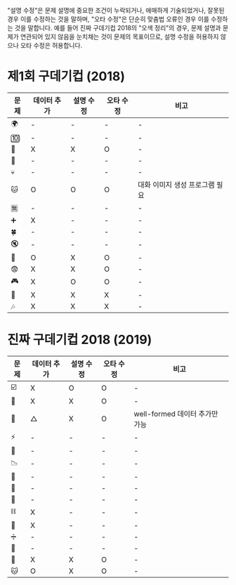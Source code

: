 "설명 수정"은 문제 설명에 중요한 조건이 누락되거나, 애매하게 기술되었거나, 잘못된 경우 이를 수정하는 것을 말하며, "오타 수정"은 단순히 맞춤법 오류인 경우 이를 수정하는 것을 말합니다. 예를 들어 진짜 구데기컵 2018의 "오색 정리"의 경우, 문제 설명과 문제가 연관되어 있지 않음을 눈치채는 것이 문제의 목표이므로, 설명 수정을 허용하지 않으나 오타 수정은 허용합니다.

# 제1회 구데기컵 (2018)

| 문제 | 데이터 추가 | 설명 수정 | 오타 수정 | 비고 |
| - | - | - | - | - |
| 🌍 | - | - | - | - |
| 🔟 | - | - | - | - |
| 💸 | X | X | O | - |
| 🦁 | - | - | - | - |
| 💀 | - | - | - | - |
| 🐱 | O | O | O | 대화 이미지 생성 프로그램 필요 |
| 🈚 | - | - | - | - |
| ➕ | X | - | - | - |
| 🍀 | - | - | - | - |
| 🔇 | - | - | - | - |
| 🎣 | O | X | O | - |
| 😨 | X | X | O | - |
| 🎮 | X | O | O | - |
| 🤔 | X | X | X | - |
| 🎶 | X | X | X | - |

# 진짜 구데기컵 2018 (2019)

| 문제 | 데이터 추가 | 설명 수정 | 오타 수정 | 비고 |
| - | - | - | - | - |
| ☑️ | X | O | O | - |
| 🤔 | X | X | O | - |
| 🥞 | △ | X | O | well-formed 데이터 추가만 가능 |
| ⚡ | - | - | - | - |
| 🦁 | - | - | - | - |
| 📉 | - | - | - | - |
| 💽 | - | - | - | - |
| 🍛 | - | - | - | - |
| 🍅 | - | - | - | - |
| ⛓️ | X | - | - | - |
| 👀 | X | - | - | - |
| ➗ | - | - | - | - |
| 🐄 | - | - | - | - |
| 🌈 | X | X | O | - |
| 🐱 | O | X | O | - |
